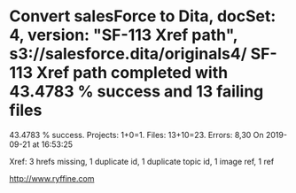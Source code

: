 # Convert salesForce to Dita, docSet: 4, version: "SF-113 Xref path", s3://salesforce.dita/originals4/ SF-113 Xref path completed with 43.4783 % success and 13 failing files

43.4783 % success. Projects: 1+0=1.  Files: 13+10=23. Errors: 8,30  On 2019-09-21 at 16:53:25

Xref: 3 hrefs missing, 1 duplicate id, 1 duplicate topic id, 1 image ref, 1 ref



http://www.ryffine.com
